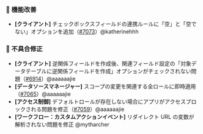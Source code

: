 ### 🚀 機能改善

* **[クライアント]** チェックボックスフィールドの連携ルールに「空」と「空でない」オプションを追加（[#7073](https://github.com/nocobase/nocobase/pull/7073)）@katherinehhh

### 🐛 不具合修正

* **[クライアント]** 逆関係フィールドを作成後、関連フィールド設定の「対象データテーブルに逆関係フィールドを作成」オプションがチェックされない問題（[#6914](https://github.com/nocobase/nocobase/pull/6914)）@aaaaaajie
* **[データソースマネージャー]** スコープの変更を関連する全ロールに即時適用（[#7065](https://github.com/nocobase/nocobase/pull/7065)）@aaaaaajie
* **[アクセス制御]** デフォルトロールが存在しない場合にアプリがアクセスブロックされる問題を修正（[#7059](https://github.com/nocobase/nocobase/pull/7059)）@aaaaaajie
* **[ワークフロー：カスタムアクションイベント]** リダイレクト URL の変数が解析されない問題を修正 @mytharcher
